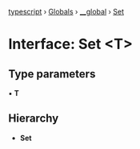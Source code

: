 [typescript](../README.md) › [Globals](../globals.md) › [__global](../modules/__global.md) › [Set](__global.set.md)

# Interface: Set <**T**>

## Type parameters

▪ **T**

## Hierarchy

* **Set**
